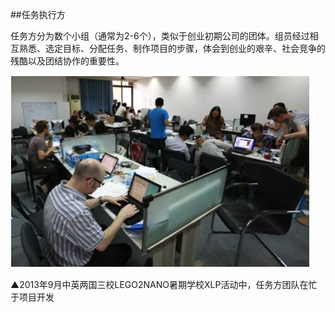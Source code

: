 ##任务执行方

任务方分为数个小组（通常为2-6个），类似于创业初期公司的团体。组员经过相互熟悉、选定目标、分配任务、制作项目的步骤，体会到创业的艰辛、社会竞争的残酷以及团结协作的重要性。

![0](../assets/role_definition/task_team/00.jpg)

▲2013年9月中英两国三校LEGO2NANO暑期学校XLP活动中，任务方团队在忙于项目开发

